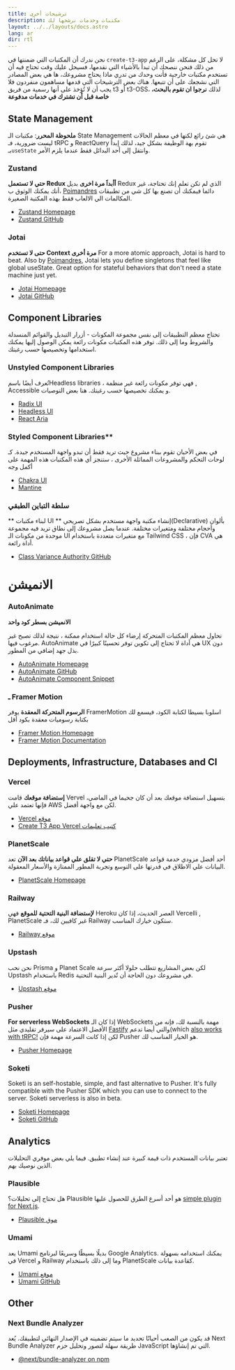 ```yaml
---
title: ترشيحات أخرى
description: مكتبات وخدمات نرشحها لك
layout: ../../layouts/docs.astro
lang: ar
dir: rtl
---
```


نحن ندرك أن المكتبات التي ضمنتها في `create-t3-app` لا تحل كل مشكلة، على الرغم من ذلك فنحن ننصحك أن تبدأ بالأشياء التي نقدمها، فسيحل عليك وقت تحتاج فيه أن تستخدم مكتبات خارجية فأنت وحدك من تدري ماذا يحتاج مشروعك، ها هي بعض المصادر التي نشجعك على أن تتبعها.
هناك بعض الترشيحات التي قدمها مساهمون منفردون فلا يجب أن لا تُؤخذ على أنها رسمية من فريق t3 أو t3-OSS، لذلك **نرجوا ان تقوم بالبحث، خاصة قبل أن تشترك في خدمات مدفوعة**

## State Management

**ملحوظة المحرر**: مكتبات الـ State Management هي شئ رائع لكنها في معظم الحالات ليست ضرورية، فـ tRPC و ReactQuery تقوم بهة الوظيفة بشكل جيد، لذلك إبدأ بـ`useState` وانتقل إلى أحد البدائل فقط عندما يلزم الأمر.

### Zustand

**حتي لا تستعمل Redux أأبداََ مرة اخرى**
بديل Redux الذي لم تكن تعلم إنك تحتاجة، غير أنك يمكنك الوثوق ب، [Poimandres](https://github.com/pmndrs) دائما فيمكنك أن تصنع بها كل شي من تطبيقات المكالمات الي الالعاب فقط بهذه المكتبة الصغيرة.

- [Zustand Homepage](https://zustand-demo.pmnd.rs/)
- [Zustand GitHub](https://github.com/pmndrs/zustand)

### Jotai

**حتى لا تستخدم Context مرة أخرى**
For a more atomic approach, Jotai is hard to beat. Also by [Poimandres](https://github.com/pmndrs), Jotai lets you define singletons that feel like global useState. Great option for stateful behaviors that don't need a state machine just yet.

- [Jotai Homepage](https://jotai.org/)
- [Jotai GitHub](https://github.com/pmndrs/jotai)

## Component Libraries

تحتاج معظم التطبيقات إلى نفس مجموعة المكونات - أزرار التبديل والقوائم المنسدلة والشروط وما إلى ذلك. توفر هذه المكتبات مكونات رائعة يمكن الوصول إليها يمكنك استخدامها وتخصيصها حسب رغبتك.

### Unstyled Component Libraries

تُعرف أيضًا باسمHeadless libraries ، فهي توفر مكونات رائعة غير منظمة , Accessible و يمكنك تخصيصها حسب رغبتك. هنا بعض التوصيات.

- [Radix UI](https://www.radix-ui.com/)
- [Headless UI](https://headlessui.com/)
- [React Aria](https://react-spectrum.adobe.com/react-aria/)

### Styled Component Libraries\*\*

في بعض الأحيان تقوم ببناء مشروع حيث تريد فقط أن تبدو واجهة المستخدم جيدة. كـ لوحات التحكم والمشروعات المماثلة الأخرى ، ستنجز أي هذه المكتبات هذه المهمة على أكمل وجه

- [Chakra UI](https://chakra-ui.com)
- [Mantine](https://mantine.dev)

### سلطة التباين الطبقي

** لبناء مكتبات UI **
إنشاء مكتبة واجهة مستخدم بشكل تصريحي(Declarative) بألوان وأحجام مختلفة ومتغيرات مختلفة. عندما يصل مشروعك إلى نطاق تريد فيه مجموعة موحدة من مكونات الـ UI مع متغيرات متعددة باستخدام Tailwind CSS ، فإن CVA هي أداة رائعة.

- [Class Variance Authority GitHub](https://github.com/joe-bell/cva)

# الانميشن

### AutoAnimate

**الانميشن بسطر كود واحد**

تحاول معظم المكتبات المتحركة إرضاء كل حالة استخدام ممكنة ، نتيجة لذلك تصبح غير مرغوب فيها. AutoAnimate هي أداة لا تحتاج إلى تكوين توفر تحسينًا كبيرًا في UX دون بذل جهد إضافي من المطور.

- [AutoAnimate Homepage](https://auto-animate.formkit.com/)
- [AutoAnimate GitHub](https://github.com/formkit/auto-animate)
- [AutoAnimate Component Snippet](https://gist.github.com/hwkr/3fdea5d7f609b98c162e5325637cf3cb)

### ـ Framer Motion

**الرسوم المتحركة المعقدة**
يوفر FramerMotion اسلوبا بسيطا لكتابة الكود، فيسمع لك بكتابة رسوميات معقدة بكود أقل

- [Framer Motion Homepage](https://framer.com/motion)
- [Framer Motion Documentation](https://www.framer.com/docs/)

## Deployments, Infrastructure, Databases and CI

### Vercel

**إستضافة موقعك**
قامت Vervel بتسهيل استضافة موقعك بعد أن كان جحيما في الماضي، فإنها تعتمد علي AWS لكن مع واجهة أفضل.

- [Vercel موقع](https://vercel.com/)
- [Create T3 App Vercel كتيب تعليمات](/en/deployment/vercel)

### PlanetScale

**حتي لا تقلق علي قواعد بياناتك بعد الآن**
تعد PlanetScale أحد أفضل مزودي خدمة قواعد البيانات علي الاطلاق في قدرتها على التوسع وتجربة المطور الممتازة والأسعار المعقولة.

- [PlanetScale Homepage](https://planetscale.com/)

### Railway

**لإستضافة البنية التحتية للموقع**
فهي Heroku العصر الحديث، إذا كان Vercelli , PlanetScale غير كافيين لك، فـ Railway ستكون خيارك المناسب.

- [Railway موقع](https://railway.app/)

### Upstash

نحن نحب Prisma و Planet Scale لكن بعض المشاريع تتطلب حلولا أكثر سرعة Upstash باستخدام Redis في مشروعك دون الحاجة أن تٌدير البنية التحتية.

- [Upstash موقع](https://upstash.com/)

### Pusher

**For serverless WebSockets**
إذا كان الـ WebSockets مهمة بالنسبة لك، فإنه من الأفضل الاعتماد على سيرفر تقليدي مثل [Fastify](https://www.fastify.io/) والتي أيضا تدعم(which [also works with tRPC!](https://trpc.io/docs/v10/fastify) لكن إذا كانت السرعة مهمة فإن Pusher هو الخيار المناسب لك.

- [Pusher Homepage](https://pusher.com/)

### Soketi

Soketi is an self-hostable, simple, and fast alternative to Pusher. It's fully compatible with the Pusher SDK which you can use to connect to the server. Soketi serverless is also in beta.

- [Soketi Homepage](https://soketi.app)
- [Soketi GitHub](https://github.com/soketi/soketi)

## Analytics

تعتبر بيانات المستخدم ذات قيمة كبيرة عند إنشاء تطبيق. فيما يلي بعض موفري التحليلات الذين نوصيك بهم.

### Plausible

هل تحتاج إلى تحليلات؟ Plausible هو أحد أسرع الطرق للحصول عليها [simple plugin for Next.js](https://plausible.io/docs/proxy/guides/nextjs).

- [Plausible موق](https://plausible.io/)

### Umami

يعد Umami بديلًا بسيطًا وسريعًا لبرنامج Google Analytics. يمكنك استخدامه بسهولة في Vercel و Railway وما إلى ذلك باستخدام PlanetScale كقاعدة بيانات.

- [Umami موفع](https://umami.is/)
- [Umami GitHub](https://github.com/umami-software/umami)

## Other

### Next Bundle Analyzer

قد يكون من الصعب أحيانًا تحديد ما سيتم تضمينه في الإصدار النهائي لتطبيقك. يُعد Next Bundle Analyzer طريقة سهلة لتصور وتحليل حزم JavaScript التي تم إنشاؤها.

- [@next/bundle-analyzer on npm](https://www.npmjs.com/package/@next/bundle-analyzer)


